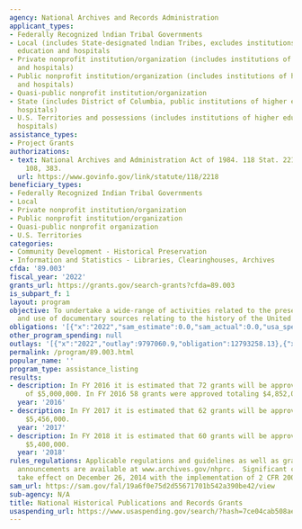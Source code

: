 ```yaml
---
agency: National Archives and Records Administration
applicant_types:
- Federally Recognized lndian Tribal Governments
- Local (includes State-designated lndian Tribes, excludes institutions of higher
  education and hospitals
- Private nonprofit institution/organization (includes institutions of higher education
  and hospitals)
- Public nonprofit institution/organization (includes institutions of higher education
  and hospitals)
- Quasi-public nonprofit institution/organization
- State (includes District of Columbia, public institutions of higher education and
  hospitals)
- U.S. Territories and possessions (includes institutions of higher education and
  hospitals)
assistance_types:
- Project Grants
authorizations:
- text: National Archives and Administration Act of 1984. 118 Stat. 2218. Pub. L.
    108, 383.
  url: https://www.govinfo.gov/link/statute/118/2218
beneficiary_types:
- Federally Recognized Indian Tribal Governments
- Local
- Private nonprofit institution/organization
- Public nonprofit institution/organization
- Quasi-public nonprofit organization
- U.S. Territories
categories:
- Community Development - Historical Preservation
- Information and Statistics - Libraries, Clearinghouses, Archives
cfda: '89.003'
fiscal_year: '2022'
grants_url: https://grants.gov/search-grants?cfda=89.003
is_subpart_f: 1
layout: program
objective: To undertake a wide-range of activities related to the preservation, publication,
  and use of documentary sources relating to the history of the United States.
obligations: '[{"x":"2022","sam_estimate":0.0,"sam_actual":0.0,"usa_spending_actual":12759260.49},{"x":"2023","sam_estimate":0.0,"sam_actual":0.0,"usa_spending_actual":32244920.71},{"x":"2024","sam_estimate":0.0,"sam_actual":0.0,"usa_spending_actual":43932866.55}]'
other_program_spending: null
outlays: '[{"x":"2022","outlay":9797060.9,"obligation":12793258.13},{"x":"2023","outlay":8509959.16,"obligation":32430665.64},{"x":"2024","outlay":167678.42,"obligation":44560363.0}]'
permalink: /program/89.003.html
popular_name: ''
program_type: assistance_listing
results:
- description: In FY 2016 it is estimated that 72 grants will be approved for a total
    of $5,000,000. In FY 2016 58 grants were approved totaling $4,852,000.
  year: '2016'
- description: In FY 2017 it is estimated that 62 grants will be approved totaling
    $5,456,000.
  year: '2017'
- description: In FY 2018 it is estimated that 60 grants will be approved totaling
    $5,400,000.
  year: '2018'
rules_regulations: Applicable regulations and guidelines as well as grant opportunity
  announcements are available at www.archives.gov/nhprc.  Significant changes in regulations
  take effect on December 26, 2014 with the implementation of 2 CFR 200.
sam_url: https://sam.gov/fal/19a6f0e75d2d55671701b542a390be42/view
sub-agency: N/A
title: National Historical Publications and Records Grants
usaspending_url: https://www.usaspending.gov/search/?hash=7ce04cab508ae45de12ea885c812c6e0
---
```

